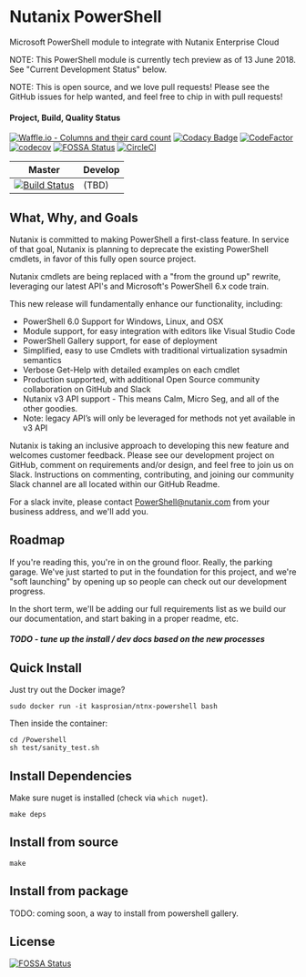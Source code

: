 # Nutanix PowerShell

Microsoft PowerShell module to integrate with Nutanix Enterprise Cloud

NOTE: This PowerShell module is currently tech preview as of 13 June 2018. See "Current Development Status" below.

NOTE: This is open source, and we love pull requests! Please see the GitHub issues for help wanted, and feel free to chip in with pull requests!

#### Project, Build, Quality Status

[![Waffle.io - Columns and their card count](https://badge.waffle.io/nutanix/PowerShell.svg?columns=all)](https://waffle.io/nutanix/PowerShell) [![Codacy Badge](https://api.codacy.com/project/badge/Grade/31363a609f9e422097824a083e983357)](https://www.codacy.com/app/JonKohler/PowerShell?utm_source=github.com&amp;utm_medium=referral&amp;utm_content=nutanix/PowerShell&amp;utm_campaign=Badge_Grade) [![CodeFactor](https://www.codefactor.io/repository/github/nutanix/powershell/badge)](https://www.codefactor.io/repository/github/nutanix/powershell) [![codecov](https://codecov.io/gh/nutanix/PowerShell/branch/master/graph/badge.svg)](https://codecov.io/gh/nutanix/PowerShell)
[![FOSSA Status](https://app.fossa.io/api/projects/git%2Bgithub.com%2Fnutanix%2FPowerShell.svg?type=shield)](https://app.fossa.io/projects/git%2Bgithub.com%2Fnutanix%2FPowerShell?ref=badge_shield)
[![CircleCI](https://circleci.com/gh/nutanix/PowerShell.svg?style=svg)](https://circleci.com/gh/nutanix/PowerShell)

| Master                                                                                                                                                          | Develop                                                                                                                                                           |
| --------------------------------------------------------------------------------------------------------------------------------------------------------------- | ----------------------------------------------------------------------------------------------------------------------------------------------------------------- |
| [![Build Status](https://travis-ci.com/nutanix/PowerShell.svg?branch=master)](https://travis-ci.com/nutanix/PowerShell) | (TBD) |



What, Why, and Goals
--------------------
Nutanix is committed to making PowerShell a first-class feature. In service of that goal, Nutanix is planning to deprecate the existing PowerShell cmdlets, in favor of this fully open source project.

Nutanix cmdlets are being replaced with a "from the ground up" rewrite, leveraging our latest API's and Microsoft's PowerShell 6.x code train.

This new release will fundamentally enhance our functionality, including:
* PowerShell 6.0 Support for Windows, Linux, and OSX
* Module support, for easy integration with editors like Visual Studio Code
* PowerShell Gallery support, for ease of deployment
* Simplified, easy to use Cmdlets with traditional virtualization sysadmin semantics
* Verbose Get-Help with detailed examples on each cmdlet
* Production supported, with additional Open Source community collaboration on GitHub and Slack
* Nutanix v3 API support - This means Calm, Micro Seg, and all of the other goodies.
* Note: legacy API’s will only be leveraged for methods not yet available in v3 API

Nutanix is taking an inclusive approach to developing this new feature and welcomes customer feedback. Please see our development project on GitHub, comment on requirements and/or design, and feel free to join us on Slack. Instructions on commenting, contributing, and joining our community Slack channel are all located within our GitHub Readme.

For a slack invite, please contact PowerShell@nutanix.com from your business address, and we'll add you.

Roadmap
--------------------
If you're reading this, you're in on the ground floor. Really, the parking garage. We've just started to put in the foundation for this project, and we're "soft launching" by opening up so people can check out our development progress.

In the short term, we'll be adding our full requirements list as we build our our documentation, and start baking in a proper readme, etc.

##### TODO - tune up the install / dev docs based on the new processes
Quick Install
-------------

Just try out the Docker image?

    sudo docker run -it kasprosian/ntnx-powershell bash

Then inside the container:

    cd /Powershell
    sh test/sanity_test.sh

Install Dependencies
--------------------

Make sure nuget is installed (check via `which nuget`).

    make deps

Install from source
-------------------

    make

Install from package
--------------------

TODO: coming soon, a way to install from powershell gallery.


## License
[![FOSSA Status](https://app.fossa.io/api/projects/git%2Bgithub.com%2Fnutanix%2FPowerShell.svg?type=large)](https://app.fossa.io/projects/git%2Bgithub.com%2Fnutanix%2FPowerShell?ref=badge_large)
